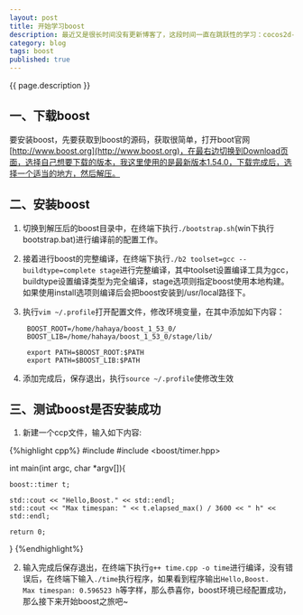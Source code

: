 ```yaml
---
layout: post
title: 开始学习boost
description: 最近又是很长时间没有更新博客了，这段时间一直在跳跃性的学习：cocos2d-x、qt自定义窗体、boost.asio等等，但是一直没有怎么整理出来，偷懒了，这样是不行的，现在再一次开始学习boost，那么就从如何安装boost开始吧，这是很重要的一步，只有安装好了才能进行接下来的学习，好了，废话不多说，开始吧...
category: blog
tags: boost
published: true
---
```


{{ page.description }}

## 一、下载boost #
要安装boost，先要获取到boost的源码，获取很简单，打开boot官网[http://www.boost.org](http://www.boost.org)，在最右边切换到Download页面，选择自己想要下载的版本，我这里使用的是最新版本1.54.0，下载完成后，选择一个适当的地方，然后解压。

## 二、安装boost #
1. 切换到解压后的boost目录中，在终端下执行`./bootstrap.sh`(win下执行bootstrap.bat)进行编译前的配置工作。  
2. 接着进行boost的完整编译，在终端下执行`./b2 toolset=gcc --buildtype=complete stage`进行完整编译，其中toolset设置编译工具为gcc，buildtype设置编译类型为完全编译，stage选项则指定boost使用本地构建。如果使用install选项则编译后会把boost安装到/usr/local路径下。  
3. 执行`vim ~/.profile`打开配置文件，修改环境变量，在其中添加如下内容：  

        BOOST_ROOT=/home/hahaya/boost_1_53_0/  
        BOOST_LIB=/home/hahaya/boost_1_53_0/stage/lib/  

        export PATH=$BOOST_ROOT:$PATH  
        export PATH=$BOOST_LIB:$PATH  

4. 添加完成后，保存退出，执行`source ~/.profile`使修改生效  

## 三、测试boost是否安装成功 #
1. 新建一个ccp文件，输入如下内容:  

{%highlight cpp%}
#include <iostream>
#include <boost/timer.hpp>

int main(int argc, char *argv[]){

    boost::timer t;

    std::cout << "Hello,Boost." << std::endl;
    std::cout << "Max timespan: " << t.elapsed_max() / 3600 << " h" << std::endl;

    return 0;
}
{%endhighlight%}
  
2. 输入完成后保存退出，在终端下执行`g++ time.cpp -o time`进行编译，没有错误后，在终端下输入`./time`执行程序，如果看到程序输出`Hello,Boost.    Max timespan: 0.596523 h`等字样，那么恭喜你，boost环境已经配置成功，那么接下来开始boost之旅吧~
